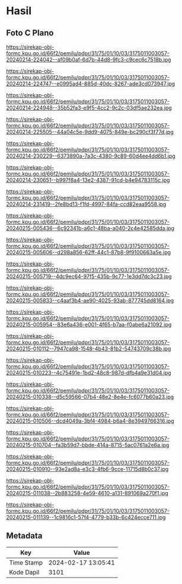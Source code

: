 # Hasil

## Foto C Plano

https://sirekap-obj-formc.kpu.go.id/66f2/pemilu/pdpr/31/75/01/10/03/3175011003057-20240214-224042--af09b0af-6d7b-44d8-9fc3-c9cec6c7518b.jpg

https://sirekap-obj-formc.kpu.go.id/66f2/pemilu/pdpr/31/75/01/10/03/3175011003057-20240214-224747--e0995ad4-885d-40dc-8267-ade3cd073947.jpg

https://sirekap-obj-formc.kpu.go.id/66f2/pemilu/pdpr/31/75/01/10/03/3175011003057-20240214-224948--35b52fa3-e9f5-4cc2-9c2c-03df5ae232ea.jpg

https://sirekap-obj-formc.kpu.go.id/66f2/pemilu/pdpr/31/75/01/10/03/3175011003057-20240214-225505--44a04c5e-9dd9-4075-849e-bc290cf3f77d.jpg

https://sirekap-obj-formc.kpu.go.id/66f2/pemilu/pdpr/31/75/01/10/03/3175011003057-20240214-230229--6373890a-7a3c-4380-9c89-60d4ee4dd6b1.jpg

https://sirekap-obj-formc.kpu.go.id/66f2/pemilu/pdpr/31/75/01/10/03/3175011003057-20240214-230651--b997f8a4-13e2-4387-91cd-b4e94783115c.jpg

https://sirekap-obj-formc.kpu.go.id/66f2/pemilu/pdpr/31/75/01/10/03/3175011003057-20240214-231419--2fe8bd13-f1fd-4997-84fa-ccd82eaa9558.jpg

https://sirekap-obj-formc.kpu.go.id/66f2/pemilu/pdpr/31/75/01/10/03/3175011003057-20240215-005436--6c92341b-a6c1-48ba-a040-2c4e42585dda.jpg

https://sirekap-obj-formc.kpu.go.id/66f2/pemilu/pdpr/31/75/01/10/03/3175011003057-20240215-005606--d298a856-62ff-44c1-87b8-9f9100663a5e.jpg

https://sirekap-obj-formc.kpu.go.id/66f2/pemilu/pdpr/31/75/01/10/03/3175011003057-20240215-005719--4dc9ec64-97f5-435b-9c77-1e3dd7dc3c23.jpg

https://sirekap-obj-formc.kpu.go.id/66f2/pemilu/pdpr/31/75/01/10/03/3175011003057-20240215-005833--c4aaf3b4-ae90-4025-93ab-877745dd8164.jpg

https://sirekap-obj-formc.kpu.go.id/66f2/pemilu/pdpr/31/75/01/10/03/3175011003057-20240215-005954--83e6a436-e001-4f65-b7aa-f0abe6a21092.jpg

https://sirekap-obj-formc.kpu.go.id/66f2/pemilu/pdpr/31/75/01/10/03/3175011003057-20240215-010112--7947ca98-1548-4b43-81b2-54743709c38b.jpg

https://sirekap-obj-formc.kpu.go.id/66f2/pemilu/pdpr/31/75/01/10/03/3175011003057-20240215-010223--4c75491e-1bd2-48c8-987d-dfb4a9e31d04.jpg

https://sirekap-obj-formc.kpu.go.id/66f2/pemilu/pdpr/31/75/01/10/03/3175011003057-20240215-010338--d5c59566-07b4-48e2-8e4e-fc6077b60a23.jpg

https://sirekap-obj-formc.kpu.go.id/66f2/pemilu/pdpr/31/75/01/10/03/3175011003057-20240215-010506--dcd4049a-3bf4-4984-b6a4-8e3949766316.jpg

https://sirekap-obj-formc.kpu.go.id/66f2/pemilu/pdpr/31/75/01/10/03/3175011003057-20240215-010704--fa3b59d7-bbde-414a-8715-5ac0761a2e6a.jpg

https://sirekap-obj-formc.kpu.go.id/66f2/pemilu/pdpr/31/75/01/10/03/3175011003057-20240215-010910--93e2ad8a-e3c3-4fb6-9cce-11715d8b0c37.jpg

https://sirekap-obj-formc.kpu.go.id/66f2/pemilu/pdpr/31/75/01/10/03/3175011003057-20240215-011038--2b883258-4e59-4610-a131-891069a270f1.jpg

https://sirekap-obj-formc.kpu.go.id/66f2/pemilu/pdpr/31/75/01/10/03/3175011003057-20240215-011139--1c9816c1-57f4-4779-b33b-6c424ecce711.jpg


## Metadata

| Key        | Value               |
| ---------- | ------------------- |
| Time Stamp | 2024-02-17 13:05:41 |
| Kode Dapil | 3101                |



